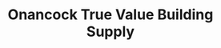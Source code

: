 ---
title: "Onancock True Value Building Supply"
url: /onancock/onancock-true-value-building-supply/
shop: hardware
---